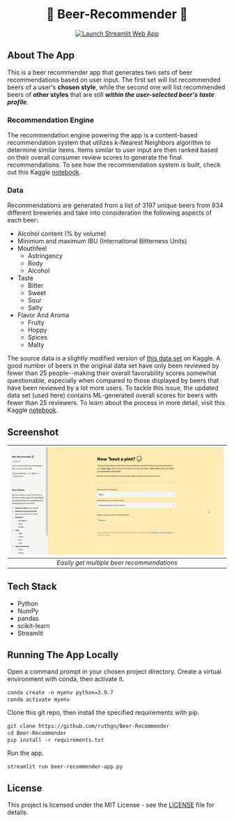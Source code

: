 <h1 align="center">
    🍺 Beer-Recommender 🍺
</h1>

<p align="center">
  <a target="_blank" href="https://share.streamlit.io/ruthgn/beer-recommender/main/beer-recommender-app.py">
    <img src="https://static.streamlit.io/badges/streamlit_badge_black_white.svg" width="170px;" alt="Launch Streamlit Web App" />
  </a>
</p>


## About The App
This is a beer recommender app that generates two sets of beer recommendations based on user input. The first set will list recommended beers of a user's **chosen style**, while the second one will list recommended beers of **other styles** that are still ***within the user-selected beer's taste profile***.

### Recommendation Engine
The recommendation engine powering the app is a content-based recommendation system that utilizes k-Nearest Neighbors algorithm to determine similar items. Items similar to user input are then ranked based on their overall consumer review scores to generate the final recommendations. To see how the recommendation system is built, check out this Kaggle [notebook](https://www.kaggle.com/ruthgn/creating-a-beer-recommender-deployment).

### Data
Recommendations are generated from a list of 3197 unique beers from 934 different breweries and take into consideration the following aspects of each beer:
* Alcohol content (% by volume)
* Minimum and maximum IBU (International Bitterness Units)
* Mouthfeel
  - Astringency
  - Body
  - Alcohol
* Taste
  - Bitter
  - Sweet
  - Sour
  - Salty
* Flavor And Aroma
  - Fruity
  - Hoppy
  - Spices
  - Malty

The source data is a slightly modified version of [this data set](https://www.kaggle.com/ruthgn/beer-profile-and-ratings-data-set) on Kaggle. A good number of beers in the original data set have only been reviewed by fewer than 25 people--making their overall favorability scores somewhat questionable, especially when compared to those displayed by beers that have been reviewed by a lot more users. To tackle this issue, the updated data set (used here) contains ML-generated overall scores for beers with fewer than 25 reviewers. To learn about the process in more detail, visit this Kaggle [notebook](https://www.kaggle.com/ruthgn/beer-score-prediction-nn-embedding-kerastuner).

## Screenshot

| ![screen-gif](assets/beer-recommender-demo-screencast.gif) | 
|:--:| 
| *Easily get multiple beer recommendations* |

## Tech Stack
* Python
* NumPy
* pandas
* scikit-learn
* Streamlit


## Running The App Locally
Open a command prompt in your chosen project directory. Create a virtual environment with conda, then activate it.
```
conda create -n myenv python=3.9.7
conda activate myenv
```

Clone this git repo, then install the specified requirements with pip.
```
git clone https://github.com/ruthgn/Beer-Recommender
cd Beer-Recommender
pip install -r requirements.txt
```

Run the app.
```
streamlit run beer-recommender-app.py
```

## License
This project is licensed under the MIT License - see the [LICENSE](https://github.com/ruthgn/Beer-Recommender/blob/main/LICENSE) file for details.
